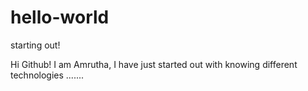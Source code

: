 # hello-world
starting out!

Hi Github!
I am Amrutha, I have just started out with knowing different technologies ....... 
